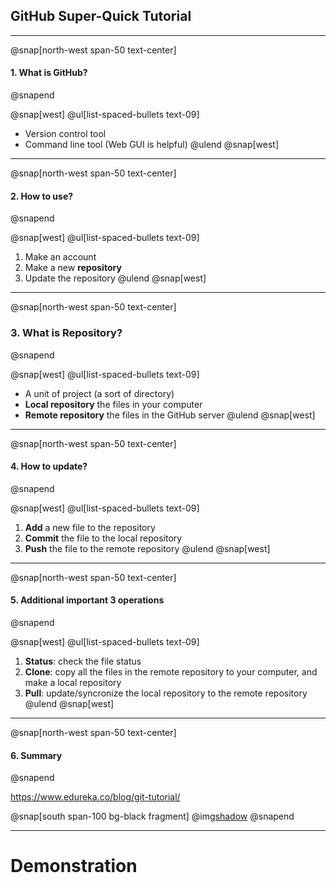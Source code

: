 ## GitHub **Super-Quick** Tutorial

---

@snap[north-west span-50 text-center]
#### 1. What is GitHub?
@snapend

@snap[west]
@ul[list-spaced-bullets text-09]
* Version control tool
* Command line tool (Web GUI is helpful)
@ulend
@snap[west]

---

@snap[north-west span-50 text-center]
#### 2. How to use?
@snapend

@snap[west]
@ul[list-spaced-bullets text-09]
1. Make an account
2. Make a new **repository**
3. Update the repository
@ulend
@snap[west]


---

@snap[north-west span-50 text-center]
### 3. What is Repository?
@snapend

@snap[west]
@ul[list-spaced-bullets text-09]
* A unit of project (a sort of directory)
* **Local repository** the files in your computer
* **Remote repository** the files in the GitHub server
@ulend
@snap[west]

---

@snap[north-west span-50 text-center]
#### 4. How to update?
@snapend

@snap[west]
@ul[list-spaced-bullets text-09]
1. **Add** a new file to the repository
2. **Commit** the file to the local repository
3. **Push**  the file to the remote repository
@ulend
@snap[west]

---

@snap[north-west span-50 text-center]
#### 5. Additional important 3 operations
@snapend

@snap[west]
@ul[list-spaced-bullets text-09]
1. **Status**: check the file status
2. **Clone**: copy all the files in the remote repository to your computer, and make a local repository
3. **Pull**: update/syncronize the local repository to the remote repository
@ulend
@snap[west]

---

@snap[north-west span-50 text-center]
#### 6. Summary
@snapend

https://www.edureka.co/blog/git-tutorial/

@snap[south span-100 bg-black fragment]
@img[shadow](assets/img/Git-Architechture-Git-Tutorial-Edureka.png)
@snapend

---

# Demonstration


